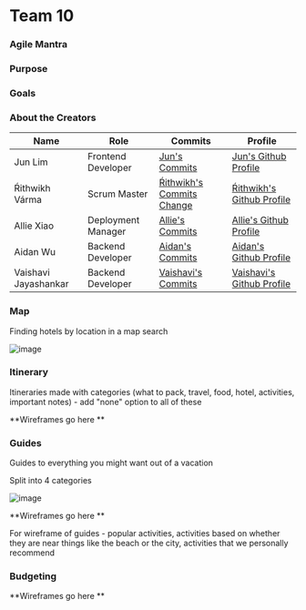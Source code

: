# Team 10 

### Agile Mantra

### Purpose

### Goals


### About the Creators
| Name | Role | Commits | Profile |
| --- | --- | --- | --- |
| Jun Lim | Frontend Developer | [Jun's Commits](https://github.com/guapbeast/team10/commits?author=peacekeeper6) | [Jun's Github Profile](https://github.com/peacekeeper6) |
| Ŕithwikh Várma | Scrum Master | [Ŕithwikh's Commits Change](https://github.com/guapbeast/team10/commits?author=guapbeast) | [Ŕithwikh's Github Profile](https://github.com/guapbeast) |
| Allie Xiao | Deployment Manager | [Allie's Commits](https://github.com/guapbeast/team10/commits?author=xiaoa0) | [Allie's Github Profile](https://github.com/xiaoa0) |
| Aidan Wu | Backend Developer | [Aidan's Commits](https://github.com/guapbeast/team10/commits?author=aidanywu) | [Aidan's Github Profile](https://github.com/aidanywu) |
| Vaishavi Jayashankar | Backend Developer | [Vaishavi's Commits]() | [Vaishavi's Github Profile]() |


### Map 
Finding hotels by location in a map search

![image](https://user-images.githubusercontent.com/87632049/213259966-f6930bc8-300f-4c13-a8bb-38b56075df26.png)


### Itinerary 
 
Itineraries made with categories (what to pack, travel, food, hotel, activities, important notes) - add "none" option to all of these

**Wireframes go here
**

### Guides
Guides to everything you might want out of a vacation

Split into 4 categories

![image](https://user-images.githubusercontent.com/87632049/213338186-876cabbe-9d56-4a0d-b05a-ddea4eb287fd.png)

**Wireframes go here
**

For wireframe of guides - popular activities, activities based on whether they are near things like the beach or the city, activities that we personally recommend

### Budgeting

**Wireframes go here
**
